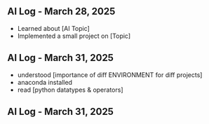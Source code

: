 ## AI Log - March 28, 2025
- Learned about [AI Topic]
- Implemented a small project on [Topic]

## AI Log - March 31, 2025
- understood [importance of diff ENVIRONMENT for diff projects]
- anaconda installed
- read [python datatypes & operators]

## AI Log - March 31, 2025

